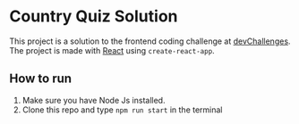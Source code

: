 # Country Quiz Solution

This project is a solution to the frontend coding challenge at [devChallenges](https://devchallenges.io/challenges/Bu3G2irnaXmfwQ8sZkw8).
The project is made with [React](https://reactjs.com) using `create-react-app`. 


## How to run
1. Make sure you have Node Js installed. 
2. Clone this repo and type `npm run start` in the terminal

